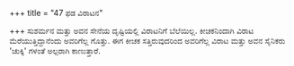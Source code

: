 +++
title = "47 ಫಡ ವಿರಾಟನ"

+++
ಸುಶರ್ಮನ ಮತ್ತು ಅವನ ಸೇನೆಯ ದೃಷ್ಟಿಯಲ್ಲಿ ವಿರಾಟನಿಗೆ ಬೆಲೆಯಿಲ್ಲ. ಕೀಚಕನಿಂದಾಗಿ ವಿರಾಟ ಮೆರೆಯುತ್ತಿದ್ದಾನೆಂದು ಅವರಿಗೆಲ್ಲ ಗೊತ್ತು. ಈಗ ಕೀಚಕ ಸತ್ತಿರುವುದರಿಂದ ಅವರಿಗೆಲ್ಲ ವಿರಾಟ ಮತ್ತು ಅವನ ಸೈನಿಕರು 'ಚುಕ್ಕಿ' ಗಳಂತೆ ಅಲ್ಪರಾಗಿ ಕಾಣುತ್ತಾರೆ.
